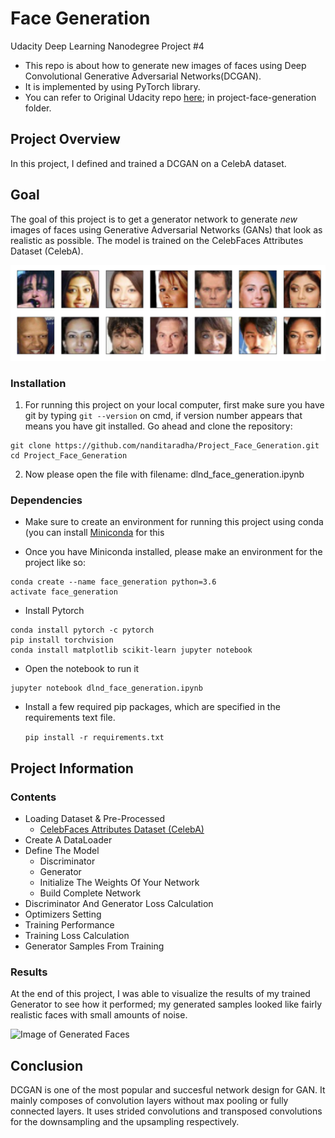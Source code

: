 # Face Generation
Udacity Deep Learning Nanodegree Project #4

* This repo is about how to generate new images of faces using Deep Convolutional Generative Adversarial Networks(DCGAN).
* It is implemented by using PyTorch library.
* You can refer to Original Udacity repo [here](https://github.com/udacity/deep-learning-v2-pytorch); in project-face-generation folder.

## Project Overview

In this project, I defined and trained a DCGAN on a CelebA dataset. 

## Goal
The goal of this project is to get a generator network to generate _new_ images of faces using Generative Adversarial Networks (GANs) that look as realistic as possible. 
The model is trained on the CelebFaces Attributes Dataset (CelebA).

![Image of Training Dataset](https://github.com/nanditaradha/Project_Face_Generation/blob/master/assets/processed_face_data.png)

### Installation

1. For running this project on your local computer, first make sure you have git by typing `git --version` on cmd, if version number appears that means you have git installed. Go ahead and clone the repository:

```
git clone https://github.com/nanditaradha/Project_Face_Generation.git
cd Project_Face_Generation

```
2. Now please open the file with filename: dlnd_face_generation.ipynb

### Dependencies

- Make sure to create an environment for running this project using conda (you can install [Miniconda](http://conda.pydata.org/miniconda.html) for this

- Once you have Miniconda installed, please make an environment for the project like so: 
```
conda create --name face_generation python=3.6
activate face_generation

```
- Install Pytorch 
```
conda install pytorch -c pytorch
pip install torchvision
conda install matplotlib scikit-learn jupyter notebook
```
- Open the notebook to run it
```
jupyter notebook dlnd_face_generation.ipynb
```

- Install a few required pip packages, which are specified in the requirements text file.

   `pip install -r requirements.txt`

## Project Information

### Contents

- Loading Dataset & Pre-Processed 
    - [CelebFaces Attributes Dataset (CelebA)](https://s3.amazonaws.com/video.udacity-data.com/topher/2018/November/5be7eb6f_processed-celeba-small/processed-celeba-small.zip)
- Create A DataLoader
- Define The Model
	- Discriminator
	- Generator
	- Initialize The Weights Of Your Network
	- Build Complete Network
- Discriminator And Generator Loss Calculation
- Optimizers Setting
- Training Performance
- Training Loss Calculation
- Generator Samples From Training 

### Results

At the end of this project, I was able to visualize the results of my trained Generator to see how it performed; my generated samples looked like fairly realistic faces with small amounts of noise.

![Image of Generated Faces](https://github.com/nanditaradha/Face-Generation/blob/master/assets/Generated_faces.png)

## Conclusion
DCGAN is one of the most popular and succesful network design for GAN. It mainly composes of convolution layers without max pooling or fully connected layers. It uses strided convolutions and transposed convolutions for the downsampling and the upsampling respectively.

